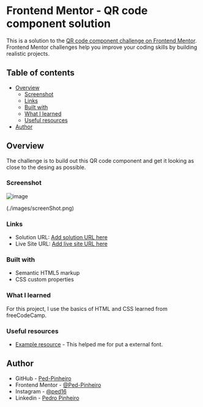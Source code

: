 # Frontend Mentor - QR code component solution

This is a solution to the [QR code component challenge on Frontend Mentor](https://www.frontendmentor.io/challenges/qr-code-component-iux_sIO_H). Frontend Mentor challenges help you improve your coding skills by building realistic projects. 

## Table of contents

- [Overview](#overview)
  - [Screenshot](#screenshot)
  - [Links](#links)
  - [Built with](#built-with)
  - [What I learned](#what-i-learned)
  - [Useful resources](#useful-resources)
- [Author](#author)

## Overview
The challenge is to build out this QR code component and get it looking as close to the desing as possible.

### Screenshot

![image](https://user-images.githubusercontent.com/102434217/167260976-edee099e-5d70-47ba-87cf-b9ac374a6964.png)

(./images/screenShot.png)

### Links

- Solution URL: [Add solution URL here](https://your-solution-url.com)
- Live Site URL: [Add live site URL here](https://your-live-site-url.com)

### Built with

- Semantic HTML5 markup
- CSS custom properties

### What I learned

For this project, I use the basics of HTML and CSS learned from freeCodeCamp.

### Useful resources

- [Example resource](https://www.freecodecamp.org/portuguese/learn/responsive-web-design/basic-css/import-a-google-font) - This helped me for put a external font.

## Author

- GitHub - [Ped-Pinheiro](https://github.com/Ped-Pinheiro)
- Frontend Mentor - [@Ped-Pinheiro](https://www.frontendmentor.io/profile/Ped-Pinheiro)
- Instagram - [@ped16](https://www.instagram.com/ped16/)
- Linkedin - [Pedro Pinheiro](https://www.linkedin.com/in/pedro-pinheiro-a14a94235/)
